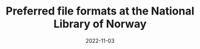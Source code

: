 ---
title: Preferred file formats at the National Library of Norway
summary: Documentation of the preferred file formats in Digital Preservation at the National Library of Norway
draft: false
layout: "list"
date: 2022-11-03
lastmod: 2024-05-07
ShowReadingTime: false
ShowWordCount: false
hideSummary: false
---